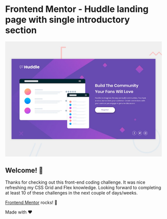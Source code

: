 # Frontend Mentor - Huddle landing page with single introductory section

![Design preview for the Huddle landing page with single introductory section](./design/desktop-preview.jpg)

## Welcome! 👋

Thanks for checking out this front-end coding challenge. It was nice refreshing my CSS Grid and Flex knowledge. Looking forward to completing at least 10 of these challenges in the next couple of days/weeks.

[Frontend Mentor](https://www.frontendmentor.io) rocks! 🚀

 Made with ❤
